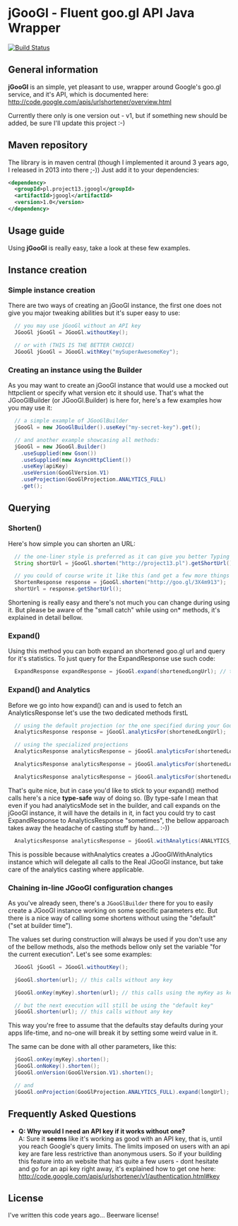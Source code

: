 jGooGl - Fluent goo.gl API Java Wrapper 
=======================================
[![Build Status](https://secure.travis-ci.org/ktoso/jgoogl.png?branch=master)](http://travis-ci.org/ktoso/jgoogl)

General information
-------------------
**jGooGl** is an simple, yet pleasant to use, wrapper around Google's goo.gl service, and it's API,
which is documented here: http://code.google.com/apis/urlshortener/overview.html

Currently there only is one version out - v1, but if something new should be added, be sure I'll update this project :-)

Maven repository
----------------
The library is in maven central (though I implemented it around 3 years ago, I released in 2013 into there ;-)) 
Just add it to your dependencies:

```xml
<dependency>
  <groupId>pl.project13.jgoogl</groupId>
  <artifactId>jgoogl</artifactId>
  <version>1.0</version>
</dependency>
```


Usage guide
-----------
Using **jGooGl** is really easy, take a look at these few examples.

## Instance creation ##
### Simple instance creation ###
There are two ways of creating an jGooGl instance, the first one does not give you major tweaking
abilities but it's super easy to use:

```java
  // you may use jGooGl without an API key
  JGooGl jGooGl = JGooGl.withoutKey();

  // or with (THIS IS THE BETTER CHOICE)
  JGooGl jGooGl = JGooGl.withKey("mySuperAwesomeKey");
```

### Creating an instance using the Builder ###
As you may want to create an jGooGl instance that would use a mocked out httpclient or specify what version etc it should use.
That's what the JGooGlBuilder (or JGooGl.Builder) is here for, here's a few examples how you may use it:

```java
  // a simple example of JGooGlBuilder
  jGooGl = new JGooGlBuilder().useKey("my-secret-key").get();

  // and another example showcasing all methods:
  jGooGl = new JGooGl.Builder()
    .useSupplied(new Gson())
    .useSupplied(new AsyncHttpClient())
    .useKey(apiKey)
    .useVersion(GooGlVersion.V1)
    .useProjection(GooGlProjection.ANALYTICS_FULL)
    .get();
```

## Querying ##
### Shorten() ###
Here's how simple you can shorten an URL:

```java
  // the one-liner style is preferred as it can give you better Typing for expand requests
  String shortUrl = jGooGl.shorten("http://project13.pl").getShortUrl();

  // you could of course write it like this (and get a few more things out of ShortenResponse)
  ShortenResponse response = jGooGl.shorten("http://goo.gl/3X4m913");
  shortUrl = response.getShortUrl();
```

Shortening is really easy and there's not much you can change during using it.
But please be aware of the "small catch" while using on* methods, it's explained in detail bellow.

### Expand() ###
Using this method you can both expand an shortened goo.gl url and query for it's statistics.
To just query for the ExpandResponse use such code:

```java
  ExpandResponse expandResponse = jGooGl.expand(shortenedLongUrl); // this would be a url like: goo.gl/GOOGLSH
```

### Expand() and Analytics ###

Before we go into how expand() can and is used to fetch an AnalyticsResponse let's use the two dedicated methods firstL

```java
  // using the default projection (or the one specified during your GooGlBuilder phase)
  AnalyticsResponse response = jGooGl.analyticsFor(shortenedLongUrl);

  // using the specialized projections
  AnalyticsResponse analyticsResponse = jGooGl.analyticsFor(shortenedLongUrl, GooGlProjection.ANALYTICS_CLICKS);

  AnalyticsResponse analyticsResponse = jGooGl.analyticsFor(shortenedLongUrl, GooGlProjection.ANALYTICS_TOP_STRINGS);

  AnalyticsResponse analyticsResponse = jGooGl.analyticsFor(shortenedLongUrl, GooGlProjection.ANALYTICS_FULL);
```

That's quite nice, but in case you'd like to stick to your expand() method calls here's a nice **type-safe** way of doing so.
(By type-safe I mean that even if you had analyticsMode set in the builder, and call expands on the jGooGl instance, it will have the details in it,
in fact you could try to cast ExpandResponse to AnalyticsResponse "sometimes", the bellow apparoach takes away the headache of casting stuff by hand... :-))

```java
  AnalyticsResponse analyticsResponse = jGooGl.withAnalytics(ANALYTICS_FULL).expand(myShortUrl);
```

This is possible because withAnalytics creates a JGooGlWithAnalytics instance which will delegate all calls to the Real JGooGl instance,
but take care of the analytics casting where applicable.

### Chaining in-line JGooGl configuration changes ###
As you've already seen, there's a `JGooGlBuilder` there for you to easily create a JGooGl instance working on some specific parameters etc.
But there is a nice way of calling some shortens without using the "default" ("set at builder time").

The values set during construction will always be used if you don't use any of the bellow methods,
also the methods bellow only set the variable "for the current execution". Let's see some examples:

```java
  JGooGl jGooGl = JGooGl.withoutKey();

  jGooGl.shorten(url); // this calls without any key

  jGooGl.onKey(myKey).shorten(url); // this calls using the myKey as key

  // but the next execution will still be using the "default key"
  jGooGl.shorten(url); // this calls without any key
```

This way you're free to assume that the defaults stay defaults during your apps life-time,
and no-one will break it by setting some weird value in it.

The same can be done with all other parameters, like this:

```java
  jGooGl.onKey(myKey).shorten();
  jGooGl.onNoKey().shorten();
  jGooGl.onVersion(GooGlVersion.V1).shorten();

  // and
  jGooGl.onProjection(GooGlProjection.ANALYTICS_FULL).expand(longUrl);
```

Frequently Asked Questions
--------------------------
- **Q: Why would I need an API key if it works without one? <br/>**
  A: Sure it **seems** like it's working as good with an API key,
  that is, until you reach Google's query limits. The limits imposed on users with an api key
  are fare less restrictive than anonymous users. So if your building this feature into an website
  that has quite a few users - dont hesitate and go for an api key right away, it's explained how to 
  get one here: http://code.google.com/apis/urlshortener/v1/authentication.html#key

License
-------
I've written this code years ago... Beerware license!
